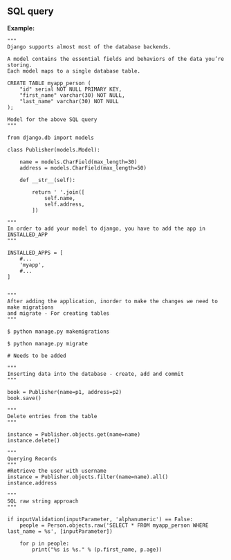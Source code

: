 SQL query
-------

**Example:**

    """
    Django supports almost most of the database backends.  

    A model contains the essential fields and behaviors of the data you’re storing.
    Each model maps to a single database table.

    CREATE TABLE myapp_person (
    	"id" serial NOT NULL PRIMARY KEY,
    	"first_name" varchar(30) NOT NULL,
    	"last_name" varchar(30) NOT NULL
	);

	Model for the above SQL query
	"""

	from django.db import models

	class Publisher(models.Model):

   		name = models.CharField(max_length=30)
   		address = models.CharField(max_length=50)

		def __str__(self):

    		return ' '.join([
        		self.name,
        		self.address,
    		])

    """
    In order to add your model to django, you have to add the app in INSTALLED_APP
    """

    INSTALLED_APPS = [
    	#...
    	'myapp',
    	#...
	]


	"""
	After adding the application, inorder to make the changes we need to make migrations
	and migrate - For creating tables 
	"""

	$ python manage.py makemigrations

	$ python manage.py migrate

	# Needs to be added

	"""
	Inserting data into the database - create, add and commit
	"""
	
	book = Publisher(name=p1, address=p2)
	book.save()

	"""
	Delete entries from the table
	"""
	
	instance = Publisher.objects.get(name=name)
	instance.delete()

	"""
	Querying Records
	"""
	#Retrieve the user with username
	instance = Publisher.objects.filter(name=name).all()
	instance.address

	"""
	SQL raw string approach
	"""
	
	if inputValidation(inputParameter, 'alphanumeric') == False:
		people = Person.objects.raw('SELECT * FROM myapp_person WHERE last_name = %s', [inputParameter])
	
		for p in people:
			print("%s is %s." % (p.first_name, p.age))